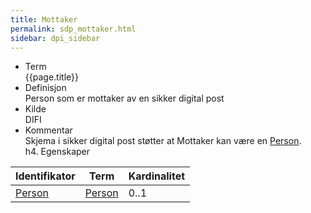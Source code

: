 ```yaml
---
title: Mottaker 
permalink: sdp_mottaker.html
sidebar: dpi_sidebar
---
```


  - Term  
    {{page.title}}
  - Definisjon  
    Person som er mottaker av en sikker digital post
  - Kilde  
    DIFI
  - Kommentar  
    Skjema i sikker digital post støtter at Mottaker kan være en
    [Person](Person.md).  
    h4. Egenskaper

| Identifikator    | Term             | Kardinalitet |
| ---------------- | ---------------- | ------------ |
| [Person](Person.md) | [Person](Person.md) | 0..1         |
